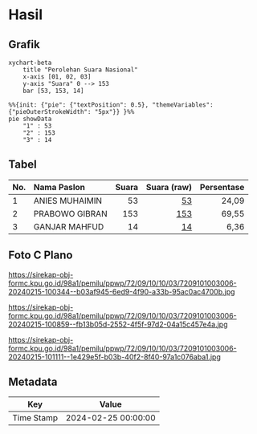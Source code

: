 # Hasil

## Grafik

```mermaid
xychart-beta
    title "Perolehan Suara Nasional"
    x-axis [01, 02, 03]
    y-axis "Suara" 0 --> 153
    bar [53, 153, 14]
```

```mermaid
%%{init: {"pie": {"textPosition": 0.5}, "themeVariables": {"pieOuterStrokeWidth": "5px"}} }%%
pie showData
    "1" : 53
    "2" : 153
    "3" : 14
```

## Tabel

| No. | Nama Paslon    | Suara | Suara (raw) | Persentase |
|:--- |:-------------- | -----:| -----------:| ----------:|
| 1   | ANIES MUHAIMIN | 53    | [53][p-1]   | 24,09      |
| 2   | PRABOWO GIBRAN | 153   | [153][p-2]  | 69,55      |
| 3   | GANJAR MAHFUD  | 14    | [14][p-3]   | 6,36       |


[p-1]: https://github.com/gigit-pemilu/pemilu-2024/blob/main/pilpres/hitung-suara/sub/72-sulawesi-tengah/sub/09-tojo-una-una/sub/10-ratolindo/sub/1003-dondo/sub/006-tps/sub/paslon-1.txt
[p-2]: https://github.com/gigit-pemilu/pemilu-2024/blob/main/pilpres/hitung-suara/sub/72-sulawesi-tengah/sub/09-tojo-una-una/sub/10-ratolindo/sub/1003-dondo/sub/006-tps/sub/paslon-2.txt
[p-3]: https://github.com/gigit-pemilu/pemilu-2024/blob/main/pilpres/hitung-suara/sub/72-sulawesi-tengah/sub/09-tojo-una-una/sub/10-ratolindo/sub/1003-dondo/sub/006-tps/sub/paslon-3.txt

## Foto C Plano

https://sirekap-obj-formc.kpu.go.id/98a1/pemilu/ppwp/72/09/10/10/03/7209101003006-20240215-100344--b03af945-6ed9-4f90-a33b-95ac0ac4700b.jpg

https://sirekap-obj-formc.kpu.go.id/98a1/pemilu/ppwp/72/09/10/10/03/7209101003006-20240215-100859--fb13b05d-2552-4f5f-97d2-04a15c457e4a.jpg

https://sirekap-obj-formc.kpu.go.id/98a1/pemilu/ppwp/72/09/10/10/03/7209101003006-20240215-101111--1e429e5f-b03b-40f2-8f40-97a1c076aba1.jpg


## Metadata

| Key        | Value               |
| ---------- | ------------------- |
| Time Stamp | 2024-02-25 00:00:00 |



